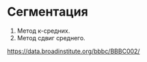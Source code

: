 # Сегментация
1. Метод к-средних. 
2. Метод сдвиг среднего.

https://data.broadinstitute.org/bbbc/BBBC002/
